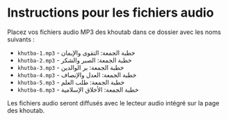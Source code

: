 # Instructions pour les fichiers audio

Placez vos fichiers audio MP3 des khoutab dans ce dossier avec les noms suivants :

- `khutba-1.mp3` - خطبة الجمعة: التقوى والإيمان
- `khutba-2.mp3` - خطبة الجمعة: الصبر والشكر
- `khutba-3.mp3` - خطبة الجمعة: بر الوالدين
- `khutba-4.mp3` - خطبة الجمعة: العدل والإنصاف
- `khutba-5.mp3` - خطبة الجمعة: طلب العلم
- `khutba-6.mp3` - خطبة الجمعة: الأخلاق الإسلامية

Les fichiers audio seront diffusés avec le lecteur audio intégré sur la page des khoutab.
